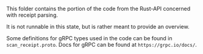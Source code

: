 This folder contains the portion of the code from the Rust-API concerned with receipt parsing.

It is not runnable in this state, but is rather meant to provide an overview.


Some definitions for gRPC types used in the code can be found in `scan_receipt.proto`. Docs for gRPC can be found at `https://grpc.io/docs/`.
